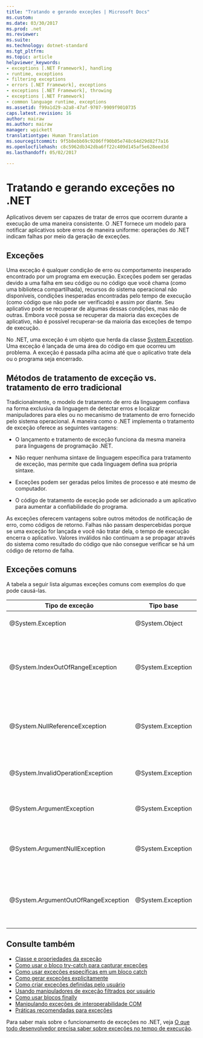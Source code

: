 ```yaml
---
title: "Tratando e gerando exceções | Microsoft Docs"
ms.custom: 
ms.date: 03/30/2017
ms.prod: .net
ms.reviewer: 
ms.suite: 
ms.technology: dotnet-standard
ms.tgt_pltfrm: 
ms.topic: article
helpviewer_keywords:
- exceptions [.NET Framework], handling
- runtime, exceptions
- filtering exceptions
- errors [.NET Framework], exceptions
- exceptions [.NET Framework], throwing
- exceptions [.NET Framework]
- common language runtime, exceptions
ms.assetid: f99a1d29-a2a8-47af-9707-9909f9010735
caps.latest.revision: 16
author: mairaw
ms.author: mairaw
manager: wpickett
translationtype: Human Translation
ms.sourcegitcommit: 9f5b8ebb69c9206ff90b05e748c64d29d82f7a16
ms.openlocfilehash: c8c5962db342dba6ff22c409d145af5e628eed3d
ms.lasthandoff: 05/02/2017

---
```

# <a name="handling-and-throwing-exceptions-in-net"></a>Tratando e gerando exceções no .NET

Aplicativos devem ser capazes de tratar de erros que ocorrem durante a execução de uma maneira consistente. O .NET fornece um modelo para notificar aplicativos sobre erros de maneira uniforme: operações do .NET indicam falhas por meio da geração de exceções.

## <a name="exceptions"></a>Exceções

Uma exceção é qualquer condição de erro ou comportamento inesperado encontrado por um programa em execução. Exceções podem ser geradas devido a uma falha em seu código ou no código que você chama (como uma biblioteca compartilhada), recursos do sistema operacional não disponíveis, condições inesperadas encontradas pelo tempo de execução (como código que não pode ser verificado) e assim por diante. Seu aplicativo pode se recuperar de algumas dessas condições, mas não de outras. Embora você possa se recuperar da maioria das exceções de aplicativo, não é possível recuperar-se da maioria das exceções de tempo de execução.

No .NET, uma exceção é um objeto que herda da classe [System.Exception](xref:System.Exception). Uma exceção é lançada de uma área do código em que ocorreu um problema. A exceção é passada pilha acima até que o aplicativo trate dela ou o programa seja encerrado.

## <a name="exceptions-vs-traditional-error-handling-methods"></a>Métodos de tratamento de exceção vs. tratamento de erro tradicional

Tradicionalmente, o modelo de tratamento de erro da linguagem confiava na forma exclusiva da linguagem de detectar erros e localizar manipuladores para eles ou no mecanismo de tratamento de erro fornecido pelo sistema operacional. A maneira como o .NET implementa o tratamento de exceção oferece as seguintes vantagens:

- O lançamento e tratamento de exceção funciona da mesma maneira para linguagens de programação .NET.

- Não requer nenhuma sintaxe de linguagem específica para tratamento de exceção, mas permite que cada linguagem defina sua própria sintaxe.

- Exceções podem ser geradas pelos limites de processo e até mesmo de computador.

- O código de tratamento de exceção pode ser adicionado a um aplicativo para aumentar a confiabilidade do programa.

As exceções oferecem vantagens sobre outros métodos de notificação de erro, como códigos de retorno. Falhas não passam despercebidas porque se uma exceção for lançada e você não tratar dela, o tempo de execução encerra o aplicativo. Valores inválidos não continuam a se propagar através do sistema como resultado do código que não consegue verificar se há um código de retorno de falha. 

## <a name="common-exceptions"></a>Exceções comuns

A tabela a seguir lista algumas exceções comuns com exemplos do que pode causá-las.

| Tipo de exceção | Tipo base | Descrição | Exemplo |
| -------------- | --------- | ----------- | ------- |
| @System.Exception | @System.Object | A classe base para todas as exceções. | Nenhuma (use uma classe derivada dessa exceção). |
| @System.IndexOutOfRangeException | @System.Exception | Gerada pelo tempo de execução somente quando uma matriz é indexada incorretamente. | Indexar uma matriz fora do intervalo válido: `arr[arr.Length+1]` |
| @System.NullReferenceException | @System.Exception | Gerada pelo tempo de execução somente quando um objeto nulo é referenciado. | `object o = null; o.ToString();` |
| @System.InvalidOperationException | @System.Exception | Gerada por métodos quando em um estado inválido. | Chamar `Enumerator.GetNext()` após a remoção de um item da coleção subjacente. |
| @System.ArgumentException | @System.Exception | A classe base para todas as exceções de argumento. | Nenhuma (use uma classe derivada dessa exceção). |
| @System.ArgumentNullException | @System.Exception | Gerada por métodos que não permitem que um argumento seja nulo. | `String s = null; "Calculate".IndexOf (s);` |
| @System.ArgumentOutOfRangeException | @System.Exception | Gerada por métodos que verificam se os argumentos estão em um determinado intervalo. | `String s = "string"; s.Substring(s.Length+1);` |

## <a name="see-also"></a>Consulte também

* [Classe e propriedades da exceção](exception-class-and-properties.md)
* [Como usar o bloco try-catch para capturar exceções](how-to-use-the-try-catch-block-to-catch-exceptions.md)
* [Como usar exceções específicas em um bloco catch](how-to-use-specific-exceptions-in-a-catch-block.md)
* [Como gerar exceções explicitamente](how-to-explicitly-throw-exceptions.md)
* [Como criar exceções definidas pelo usuário](how-to-create-user-defined-exceptions.md)
* [Usando manipuladores de exceção filtrados por usuário](using-user-filtered-exception-handlers.md)
* [Como usar blocos finally](how-to-use-finally-blocks.md)
* [Manipulando exceções de interoperabilidade COM](handling-com-interop-exceptions.md)
* [Práticas recomendadas para exceções](best-practices-for-exceptions.md)

Para saber mais sobre o funcionamento de exceções no .NET, veja [O que todo desenvolvedor precisa saber sobre exceções no tempo de execução](https://github.com/dotnet/coreclr/blob/master/Documentation/botr/exceptions.md).

